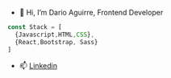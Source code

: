 - 👋 Hi, I’m Dario Aguirre, Frontend Developer
```javascript
const Stack = [
  {Javascript,HTML,CSS},
  {React,Bootstrap, Sass}
]
```
- 📫 [Linkedin](https://www.linkedin.com/in/dario-aguirre-4ba043203/)

